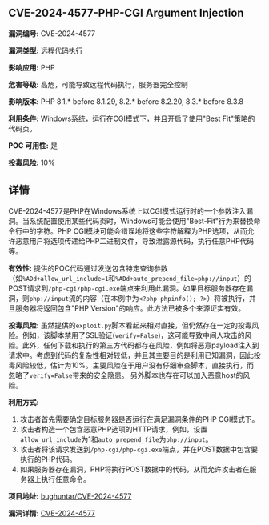 ## CVE-2024-4577-PHP-CGI Argument Injection

**漏洞编号:** CVE-2024-4577

**漏洞类型:** 远程代码执行

**影响应用:** PHP

**危害等级:** 高危，可能导致远程代码执行，服务器完全控制

**影响版本:** PHP 8.1.* before 8.1.29, 8.2.* before 8.2.20, 8.3.* before 8.3.8

**利用条件:** Windows系统，运行在CGI模式下，并且开启了使用"Best Fit"策略的代码页。

**POC 可用性:** 是

**投毒风险:** 10%

## 详情

CVE-2024-4577是PHP在Windows系统上以CGI模式运行时的一个参数注入漏洞。当系统配置使用某些代码页时，Windows可能会使用"Best-Fit"行为来替换命令行中的字符。PHP CGI模块可能会错误地将这些字符解释为PHP选项，从而允许恶意用户将选项传递给PHP二进制文件，导致泄露源代码，执行任意PHP代码等。

**有效性:**
提供的POC代码通过发送包含特定查询参数（如`%ADd+allow_url_include=1`和`%ADd+auto_prepend_file=php://input`）的POST请求到`/php-cgi/php-cgi.exe`端点来利用此漏洞。如果目标服务器存在漏洞，则`php://input`流的内容（在本例中为`<?php phpinfo(); ?>`）将被执行，并且服务器将返回包含"PHP Version"的响应。此方法已被多个来源证实有效。

**投毒风险:**
虽然提供的`exploit.py`脚本看起来相对直接，但仍然存在一定的投毒风险。例如，该脚本禁用了SSL验证(`verify=False`)，这可能导致中间人攻击的风险。此外，任何下载和执行的第三方代码都存在风险，例如将恶意payload注入到请求中。考虑到代码的复杂性相对较低，并且其主要目的是利用已知漏洞，因此投毒风险较低，估计为10%。主要风险在于用户没有仔细审查脚本，直接执行，而忽略了`verify=False`带来的安全隐患。 另外脚本也存在可以加入恶意host的风险。

**利用方式:**
1.  攻击者首先需要确定目标服务器是否运行在满足漏洞条件的PHP CGI模式下。
2.  攻击者构造一个包含恶意PHP选项的HTTP请求，例如，设置`allow_url_include`为1和`auto_prepend_file`为`php://input`。
3.  攻击者将该请求发送到`/php-cgi/php-cgi.exe`端点，并在POST数据中包含要执行的PHP代码。
4.  如果服务器存在漏洞，PHP将执行POST数据中的代码，从而允许攻击者在服务器上执行任意命令。

**项目地址:** [bughuntar/CVE-2024-4577](https://github.com/bughuntar/CVE-2024-4577)

**漏洞详情:** [CVE-2024-4577](https://nvd.nist.gov/vuln/detail/CVE-2024-4577)
